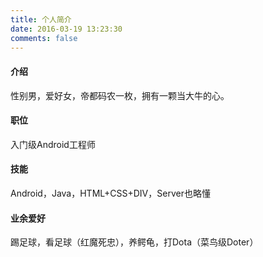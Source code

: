 ```yaml
---
title: 个人简介
date: 2016-03-19 13:23:30
comments: false
---
```


#### 介绍
性别男，爱好女，帝都码农一枚，拥有一颗当大牛的心。

#### 职位
入门级Android工程师

#### 技能
Android，Java，HTML+CSS+DIV，Server也略懂

#### 业余爱好
踢足球，看足球（红魔死忠），养鳄龟，打Dota（菜鸟级Doter）
